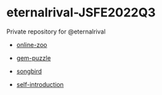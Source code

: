 # eternalrival-JSFE2022Q3

Private repository for @eternalrival

- [online-zoo](https://rolling-scopes-school.github.io/eternalrival-JSFE2022Q3/online-zoo/)

- [gem-puzzle](https://rolling-scopes-school.github.io/eternalrival-JSFE2022Q3/gem-puzzle/)

- [songbird](https://rolling-scopes-school.github.io/eternalrival-JSFE2022Q3/songbird/)

- [self-introduction](https://rolling-scopes-school.github.io/eternalrival-JSFE2022Q3/self-introduction/)
